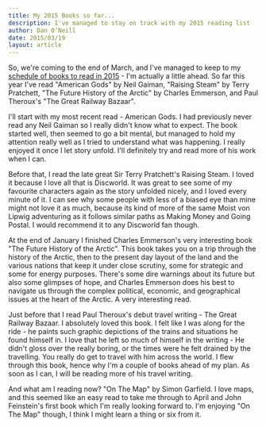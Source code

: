 ```yaml
---
title: My 2015 Books so far...
description: I've managed to stay on track with my 2015 reading list
author: Dan O’Neill
date: 2015/03/19
layout: article
---
```


So, we're coming to the end of March, and I've managed to keep to my [schedule of books to read in 2015](http://wordsandmagic.com/2015/01/05/2015-reading-list/) - I'm actually a little ahead. So far this year I've read "American Gods" by Neil Gaiman, "Raising Steam" by Terry Pratchett, "The Future History of the Arctic" by Charles Emmerson, and Paul Theroux's "The Great Railway Bazaar". 

I'll start with my most recent read - American Gods. I had previously never read any Neil Gaiman so I really didn't know what to expect. The book started well, then seemed to go a bit mental, but managed to hold my attention really well as I tried to understand what was happening. I really enjoyed it once I let story unfold. I'll definitely try and read more of his work when I can.

Before that, I read the late great Sir Terry Pratchett's Raising Steam. I loved it because I love all that is Discworld. It was great to see some of my favourite characters again as the story unfolded nicely, and I loved every minute of it. I can see why some people with less of a biased eye than mine might not love it as much, because its kind of more of the same Moist von Lipwig adventuring as it follows similar paths as Making Money and Going Postal. I would recommend it to any Discworld fan though.

At the end of January I finished Charles Emmerson's very interesting book "The Future History of the Arctic". This book takes you on a trip through the history of the Arctic, then to the present day layout of the land and the various nations that keep it under close scrutiny, some for strategic and some for energy purposes. There's some dire warnings about its future but also some glimpses of hope, and Charles Emmerson does his best to navigate us through the complex political, economic, and geographical issues at the heart of the Arctic. A very interesting read.

Just before that I read Paul Theroux's debut travel writing - The Great Railway Bazaar. I absolutely loved this book. I felt like I was along for the ride - he paints such graphic depictions of the trains and situations he found himself in. I love that he left so much of himself in the writing - He didn't gloss over the really boring, or the times were he felt drained by the travelling. You really do get to travel with him across the world. I flew through this book, hence why I'm a couple of books ahead of my plan. As soon as I can, I will be reading more of his travel writing.

And what am I reading now? "On The Map" by Simon Garfield. I love maps, and this seemed like an easy read to take me through to April and John Feinstein's first book which I'm really looking forward to. I'm enjoying "On The Map" though, I think I might learn a thing or six from it.